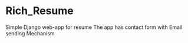 # Rich_Resume
Simple Django web-app for resume
The app has  contact form with Email sending Mechanism
